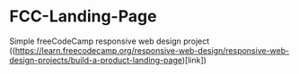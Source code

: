 # FCC-Landing-Page
Simple freeCodeCamp responsive web design project ((https://learn.freecodecamp.org/responsive-web-design/responsive-web-design-projects/build-a-product-landing-page)[link])
